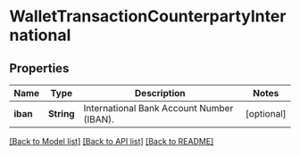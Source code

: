 # WalletTransactionCounterpartyInternational

## Properties
Name | Type | Description | Notes
------------ | ------------- | ------------- | -------------
**iban** | **String** | International Bank Account Number (IBAN). | [optional] 

[[Back to Model list]](../README.md#documentation-for-models) [[Back to API list]](../README.md#documentation-for-api-endpoints) [[Back to README]](../README.md)



